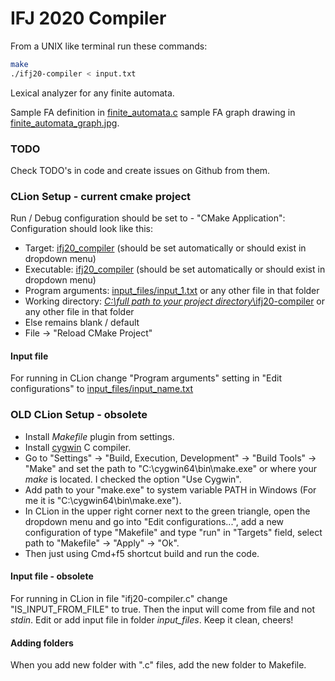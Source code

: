# IFJ 2020 Compiler

From a UNIX like terminal run these commands:

```bash
make
./ifj20-compiler < input.txt
```

Lexical analyzer for any finite automata.

Sample FA definition in [finite_automata.c](scanner/finite_automata.c) sample FA graph drawing in [finite_automata_graph.jpg](scanner/finite_automata_graph.jpg).

### TODO

Check TODO's in code and create issues on Github from them.

### CLion Setup - current cmake project

Run / Debug configuration should be set to - "CMake Application":
Configuration should look like this:
- Target: <ins>ifj20_compiler</ins> (should be set automatically or should exist in dropdown menu)
- Executable: <ins>ifj20_compiler</ins> (should be set automatically or should exist in dropdown menu)
- Program arguments: <ins>input_files/input_1.txt</ins> or any other file in that folder
- Working directory: <ins>*C:\full path to your project directory*\ifj20-compiler</ins> or any other file in that folder
- Else remains blank / default
- File -> "Reload CMake Project"

#### Input file

For running in CLion change "Program arguments" setting in "Edit configurations" to <ins>input_files/input_name.txt</ins>

### OLD CLion Setup - obsolete

- Install *Makefile* plugin from settings.
- Install [cygwin](https://www.cygwin.com/) C compiler.
- Go to "Settings" -> "Build, Execution, Development" -> "Build Tools" -> "Make" and set the path to "C:\cygwin64\bin\make.exe" or where your *make* is located. I checked the option "Use Cygwin".
- Add path to your "make.exe" to system variable PATH in Windows (For me it is "C:\cygwin64\bin\make.exe").
- In CLion in the upper right corner next to the green triangle, open the dropdown menu and go into "Edit configurations...", add a new configuration of type "Makefile" and type "run" in "Targets" field, select path to "Makefile" -> "Apply" -> "Ok".
- Then just using Cmd+f5 shortcut build and run the code.

#### Input file - obsolete

For running in CLion in file "ifj20-compiler.c" change "IS_INPUT_FROM_FILE" to true.
Then the input will come from file and not *stdin*.
Edit or add input file in folder *input_files*.
Keep it clean, cheers!

#### Adding folders

When you add new folder with ".c" files, add the new folder to Makefile.
